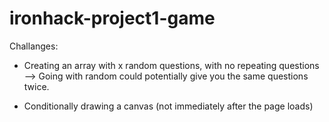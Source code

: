 # ironhack-project1-game

Challanges:

- Creating an array with x random questions, with no repeating questions --> Going with random could potentially give you the same questions twice.

- Conditionally drawing a canvas (not immediately after the page loads)
